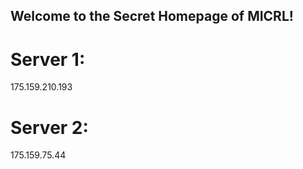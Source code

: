 ## Welcome to the Secret Homepage of MICRL!
# Server 1:
175.159.210.193
# Server 2:
175.159.75.44







